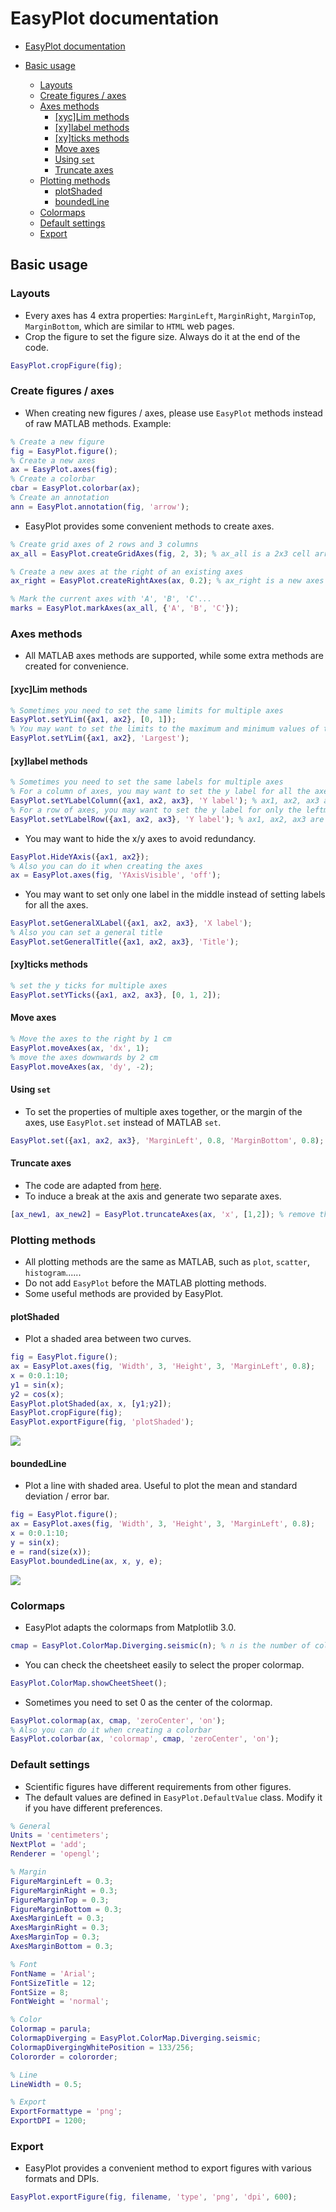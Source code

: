 # EasyPlot documentation  
<!-- START doctoc generated TOC please keep comment here to allow auto update -->
<!-- DON'T EDIT THIS SECTION, INSTEAD RE-RUN doctoc TO UPDATE -->
- [EasyPlot documentation](#easyplot-documentation)

- [Basic usage](#basic-usage)
  - [Layouts](#layouts)
  - [Create figures / axes](#create-figures--axes)
  - [Axes methods](#axes-methods)
    - [[xyc]Lim methods](#xyclim-methods)
    - [[xy]label methods](#xylabel-methods)
    - [[xy]ticks methods](#xyticks-methods)
    - [Move axes](#move-axes)
    - [Using `set`](#using-set)
    - [Truncate axes](#truncate-axes)
  - [Plotting methods](#plotting-methods)
    - [plotShaded](#plotshaded)
    - [boundedLine](#boundedline)
  - [Colormaps](#colormaps)
  - [Default settings](#default-settings)
  - [Export](#export)

<!-- END doctoc generated TOC please keep comment here to allow auto update -->
## Basic usage  

### Layouts
- Every axes has 4 extra properties: `MarginLeft`, `MarginRight`, `MarginTop`, `MarginBottom`, which are similar to `HTML` web pages.
- Crop the figure to set the figure size. Always do it at the end of the code.
```matlab
EasyPlot.cropFigure(fig);
```

### Create figures / axes  
- When creating new figures / axes, please use `EasyPlot` methods instead of raw MATLAB methods.
Example:
```matlab
% Create a new figure
fig = EasyPlot.figure();
% Create a new axes
ax = EasyPlot.axes(fig);
% Create a colorbar
cbar = EasyPlot.colorbar(ax);
% Create an annotation
ann = EasyPlot.annotation(fig, 'arrow');
```
- EasyPlot provides some convenient methods to create axes.  
```matlab
% Create grid axes of 2 rows and 3 columns
ax_all = EasyPlot.createGridAxes(fig, 2, 3); % ax_all is a 2x3 cell array

% Create a new axes at the right of an existing axes
ax_right = EasyPlot.createRightAxes(ax, 0.2); % ax_right is a new axes object with the same width, height and margin as ax

% Mark the current axes with 'A', 'B', 'C'...
marks = EasyPlot.markAxes(ax_all, {'A', 'B', 'C'});
```

### Axes methods
- All MATLAB axes methods are supported, while some extra methods are created for convenience.  

#### [xyc]Lim methods  
```matlab
% Sometimes you need to set the same limits for multiple axes
EasyPlot.setYLim({ax1, ax2}, [0, 1]);
% You may want to set the limits to the maximum and minimum values of the data
EasyPlot.setYLim({ax1, ax2}, 'Largest');
```

#### [xy]label methods  
```matlab
% Sometimes you need to set the same labels for multiple axes
% For a column of axes, you may want to set the y label for all the axes
EasyPlot.setYLabelColumn({ax1, ax2, ax3}, 'Y label'); % ax1, ax2, ax3 are in a column
% For a row of axes, you may want to set the y label for only the leftmost axes
EasyPlot.setYLabelRow({ax1, ax2, ax3}, 'Y label'); % ax1, ax2, ax3 are in a row
```
- You may want to hide the x/y axes to avoid redundancy.
```matlab
EasyPlot.HideYAxis({ax1, ax2});
% Also you can do it when creating the axes
ax = EasyPlot.axes(fig, 'YAxisVisible', 'off');
```
- You may want to set only one label in the middle instead of setting labels for all the axes.
```matlab
EasyPlot.setGeneralXLabel({ax1, ax2, ax3}, 'X label');
% Also you can set a general title
EasyPlot.setGeneralTitle({ax1, ax2, ax3}, 'Title');
```

#### [xy]ticks methods
```matlab
% set the y ticks for multiple axes
EasyPlot.setYTicks({ax1, ax2, ax3}, [0, 1, 2]);
```

#### Move axes
```matlab
% Move the axes to the right by 1 cm
EasyPlot.moveAxes(ax, 'dx', 1);
% move the axes downwards by 2 cm
EasyPlot.moveAxes(ax, 'dy', -2);
```

#### Using `set`
- To set the properties of multiple axes together, or the margin of the axes, use `EasyPlot.set` instead of MATLAB `set`.
```matlab
EasyPlot.set({ax1, ax2, ax3}, 'MarginLeft', 0.8, 'MarginBottom', 0.8);
```

#### Truncate axes
- The code are adapted from [here](https://zhuanlan.zhihu.com/p/553375031).
- To induce a break at the axis and generate two separate axes.
```matlab
[ax_new1, ax_new2] = EasyPlot.truncateAxes(ax, 'x', [1,2]); % remove the x data between 1 and 2 from the axes
```

### Plotting methods
- All plotting methods are the same as MATLAB, such as `plot`, `scatter`, `histogram`......
- Do not add `EasyPlot` before the MATLAB plotting methods.
- Some useful methods are provided by EasyPlot.

#### plotShaded
- Plot a shaded area between two curves.
```matlab
fig = EasyPlot.figure();
ax = EasyPlot.axes(fig, 'Width', 3, 'Height', 3, 'MarginLeft', 0.8);
x = 0:0.1:10;
y1 = sin(x);
y2 = cos(x);
EasyPlot.plotShaded(ax, x, [y1;y2]);
EasyPlot.cropFigure(fig);
EasyPlot.exportFigure(fig, 'plotShaded');
```
![](./doc/plotShaded.png)

#### boundedLine
- Plot a line with shaded area. Useful to plot the mean and standard deviation / error bar.
```matlab
fig = EasyPlot.figure();
ax = EasyPlot.axes(fig, 'Width', 3, 'Height', 3, 'MarginLeft', 0.8);
x = 0:0.1:10;
y = sin(x);
e = rand(size(x));
EasyPlot.boundedLine(ax, x, y, e);
```  
![](./doc/boundedLine.png)

### Colormaps
- EasyPlot adapts the colormaps from Matplotlib 3.0.  
```matlab
cmap = EasyPlot.ColorMap.Diverging.seismic(n); % n is the number of colors
```  
- You can check the cheetsheet easily to select the proper colormap.  
```matlab
EasyPlot.ColorMap.showCheetSheet();
```  
- Sometimes you need to set 0 as the center of the colormap.  
```matlab
EasyPlot.colormap(ax, cmap, 'zeroCenter', 'on');
% Also you can do it when creating a colorbar
EasyPlot.colorbar(ax, 'colormap', cmap, 'zeroCenter', 'on');
```

### Default settings  
- Scientific figures have different requirements from other figures.
- The default values are defined in `EasyPlot.DefaultValue` class. Modify it if you have different preferences.  
```matlab
% General
Units = 'centimeters';
NextPlot = 'add';
Renderer = 'opengl';

% Margin
FigureMarginLeft = 0.3;
FigureMarginRight = 0.3;
FigureMarginTop = 0.3;
FigureMarginBottom = 0.3;
AxesMarginLeft = 0.3;
AxesMarginRight = 0.3;
AxesMarginTop = 0.3;
AxesMarginBottom = 0.3;

% Font
FontName = 'Arial';
FontSizeTitle = 12;
FontSize = 8;
FontWeight = 'normal';

% Color
Colormap = parula;
ColormapDiverging = EasyPlot.ColorMap.Diverging.seismic;
ColormapDivergingWhitePosition = 133/256;
Colororder = colororder;

% Line
LineWidth = 0.5;

% Export
ExportFormattype = 'png';
ExportDPI = 1200;
```

### Export
- EasyPlot provides a convenient method to export figures with various formats and DPIs.    
```matlab  
EasyPlot.exportFigure(fig, filename, 'type', 'png', 'dpi', 600);
```

